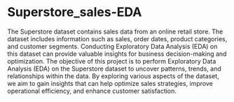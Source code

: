# Superstore_sales-EDA
The Superstore dataset contains sales data from an online retail store. The dataset includes information such as sales, order dates, product categories, and customer segments. Conducting Exploratory Data Analysis (EDA) on this dataset can provide valuable insights for business decision-making and optimization.
The objective of this project is to perform Exploratory Data Analysis (EDA) on the Superstore dataset to uncover patterns, trends, and relationships within the data. By exploring various aspects of the dataset, we aim to gain insights that can help optimize sales strategies, improve operational efficiency, and enhance customer satisfaction.
